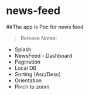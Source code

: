 # news-feed
##The app is Poc for news feed

> Release Notes:
- Splash
- NewsFeed - Dashboard
- Pagination
- Local DB
- Sorting (Asc/Desc)
- Orientation
- Pinch to zoom





